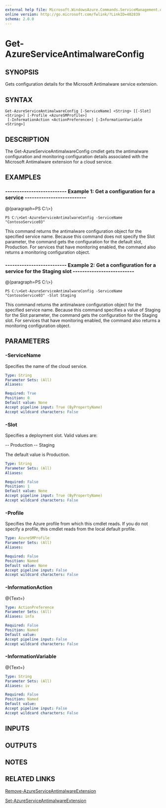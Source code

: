 ```yaml
---
external help file: Microsoft.WindowsAzure.Commands.ServiceManagement.dll-Help.xml
online version: http://go.microsoft.com/fwlink/?LinkID=402839
schema: 2.0.0
---
```


# Get-AzureServiceAntimalwareConfig
## SYNOPSIS
Gets configuration details for the Microsoft Antimalware service extension.

## SYNTAX

```
Get-AzureServiceAntimalwareConfig [-ServiceName] <String> [[-Slot] <String>] [-Profile <AzureSMProfile>]
 [-InformationAction <ActionPreference>] [-InformationVariable <String>]
```

## DESCRIPTION
The Get-AzureServiceAntimalwareConfig cmdlet gets the antimalware configuration and monitoring configuration details associated with the Microsoft Antimalware extension for a cloud service.

## EXAMPLES

### --------------------------  Example 1: Get a configuration for a service  --------------------------
@{paragraph=PS C:\\\>}

```
PS C:\>Get-AzureServiceAntimalwareConfig -ServiceName "ContosoService03"
```

This command returns the antimalware configuration object for the specified service name.
Because this command does not specify the Slot parameter, the command gets the configuration for the default slot, Production.
For services that have monitoring enabled, the command also returns a monitoring configuration object.

### --------------------------  Example 2: Get a configuration for a service for the Staging slot  --------------------------
@{paragraph=PS C:\\\>}

```
PS C:\>Get-AzureServiceAntimalwareConfig -ServiceName "ContosoService03" -Slot Staging
```

This command returns the antimalware configuration object for the specified service name.
Because this command specifies a value of Staging for the Slot parameter, the command gets the configuration for the Staging slot.
For services that have monitoring enabled, the command also returns a monitoring configuration object.

## PARAMETERS

### -ServiceName
Specifies the name of the cloud service.

```yaml
Type: String
Parameter Sets: (All)
Aliases: 

Required: True
Position: 0
Default value: None
Accept pipeline input: True (ByPropertyName)
Accept wildcard characters: False
```

### -Slot
Specifies a deployment slot.
Valid values are:

-- Production
-- Staging

The default value is Production.

```yaml
Type: String
Parameter Sets: (All)
Aliases: 

Required: False
Position: 1
Default value: None
Accept pipeline input: True (ByPropertyName)
Accept wildcard characters: False
```

### -Profile
Specifies the Azure profile from which this cmdlet reads.
If you do not specify a profile, this cmdlet reads from the local default profile.

```yaml
Type: AzureSMProfile
Parameter Sets: (All)
Aliases: 

Required: False
Position: Named
Default value: None
Accept pipeline input: False
Accept wildcard characters: False
```

### -InformationAction
@{Text=}

```yaml
Type: ActionPreference
Parameter Sets: (All)
Aliases: infa

Required: False
Position: Named
Default value: 
Accept pipeline input: False
Accept wildcard characters: False
```

### -InformationVariable
@{Text=}

```yaml
Type: String
Parameter Sets: (All)
Aliases: iv

Required: False
Position: Named
Default value: 
Accept pipeline input: False
Accept wildcard characters: False
```

## INPUTS

## OUTPUTS

## NOTES

## RELATED LINKS

[Remove-AzureServiceAntimalwareExtension]()

[Set-AzureServiceAntimalwareExtension]()

